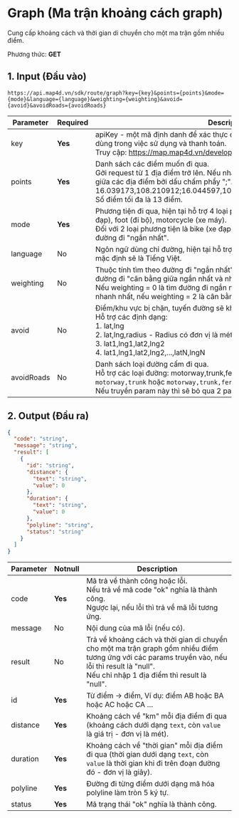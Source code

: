 #  Graph (Ma trận khoảng cách graph)
Cung cấp khoảng cách và thời gian di chuyển cho một ma trận gồm nhiều điểm.

Phương thức: **GET**
## 1. Input (Đầu vào)
```
https://api.map4d.vn/sdk/route/graph?key={key}&points={points}&mode={mode}&language={language}&weighting={weighting}&avoid={avoid}&avoidRoads={avoidRoads}
```
| Parameter  | Required | Description                                                                                                                                                                                                                                                                                                    |
|------------|----------|----------------------------------------------------------------------------------------------------------------------------------------------------------------------------------------------------------------------------------------------------------------------------------------------------------------|
| key        | **Yes**  | apiKey - một mã định danh để xác thực các yêu cầu liên quan đến projects dùng trong việc sử dụng và thanh toán. <br>Truy cập: https://map.map4d.vn/developer/key/add để tạo key.                                                                                                                              |
| points     | **Yes**  | Danh sách các điểm muốn đi qua.<br>Gởi request từ 1 địa điểm trở lên. Nếu nhập từ 2 địa điểm trở lên thì phân cách giữa các địa điểm bởi dấu chấm phẩy ";". Ví dụ: 16.039173,108.210912;16.044597,108.217263;16.0825981,108.2219887<br>Số điểm tối đa là 13 điểm.                                              |
| mode       | **Yes**  | Phương tiện đi qua, hiện tại hỗ trợ 4 loại phương tiện: car (xe hơi), bike (xe đạp), foot (đi bộ), motorcycle (xe máy).<br>Đối với 2 loại phương tiện là bike (xe đạp) và foot (đi bộ) thì thuộc tính tìm theo đường đi "ngắn nhất".                                                                           |
| language   | No       | Ngôn ngữ dùng chỉ đường, hiện tại hỗ trợ Tiếng Việt (vi) hoặc Tiếng Anh (en), mặc định sẽ là Tiếng Việt.                                                                                                                                                                                                       |
| weighting  | No       | Thuộc tính tìm theo đường đi "ngắn nhất" hay đường đi "nhanh nhất" hay đường đi "cân bằng giữa ngắn nhất và nhanh nhất",  mặc định là "nhanh nhất". <br>Nếu weighting = 0 là tìm đường đi ngắn nhất, nếu weighting = 1 là tìm đường đi nhanh nhất, nếu weighting = 2 là cân bằng giữa ngắn nhất và nhanh nhất. |
| avoid      | No       | Điểm/khu vực bị chặn, tuyến đường sẽ không đi qua đây. <br>Hỗ trợ các định dạng: <br> 1. lat,lng<br> 2. lat,lng,radius - Radius có đơn vị là mét, nhỏ hơn 50m và lớn hơn 0m <br> 3. lat1,lng1,lat2,lng2<br> 4. lat1,lng1,lat2,lng2,...,latN,lngN                                                               |
| avoidRoads | No       | Danh sách loại đường cấm đi qua.<br>Hỗ trợ các loại đường: motorway,trunk,ferry,bridge,tunnel. Ví dụ: `motorway,trunk` hoặc `motorway,trunk,ferry,bridge,tunnel`<br>Nếu truyền param này thì sẽ bỏ qua 2 param `weighting` và `avoid`.                                                                         |
## 2. Output (Đầu ra)
```json
{
  "code": "string",
  "message": "string",
  "result": [
    {
      "id": "string",
      "distance": {
        "text": "string",
        "value": 0
      },
      "duration": {
        "text": "string",
        "value": 0
      },
      "polyline": "string",
      "status": "string"
    }
  ]
}
```
| Parameter | Notnull | Description                                                                                                                                                                                        |
|-----------|---------|----------------------------------------------------------------------------------------------------------------------------------------------------------------------------------------------------|
| code      | **Yes** | Mã trả về thành công hoặc lỗi.<br>Nếu trả về mã code "ok" nghĩa là thành công.<br>Ngược lại, nếu lỗi thì trả về mã lỗi tương ứng.                                                                  |
| message   |    No   | Nội dung của mã lỗi (nếu có).                                                                                                                                                                      |
| result    |    No   | Trả về khoảng cách và thời gian di chuyển cho một ma trận graph gồm nhiều điểm tương ứng với các params truyền vào, nếu lỗi thì result là "null".<br>Nếu chỉ nhập 1 địa điểm thì result là "null". |
| id        | **Yes** | Từ điểm -> điểm, Ví dụ: điểm AB hoặc BA hoặc AC hoặc CA …                                                                                                                                          |
| distance  | **Yes** | Khoảng cách về "km" mỗi địa điểm đi qua (khoảng cách dưới dạng `text`, còn `value` là giá trị - đơn vị là mét).                                                                                    |
| duration  | **Yes** | Khoảng cách về "thời gian" mỗi địa điểm đi qua (thời gian dưới dạng `text`, còn `value` là thời gian khi đi trên đoạn đường đó - đơn vị là giây).                                                  |
| polyline  | **Yes** | Đường đi từng điểm dưới dạng mã hóa polyline làm tròn 5 ký tự.                                                                                                                                     |
| status    | **Yes** | Mã trạng thái "ok" nghĩa là thành công.                                                                                                                                                            |                            